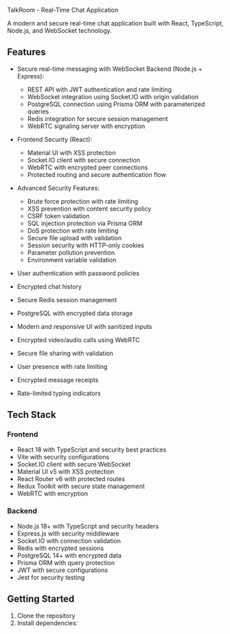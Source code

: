 TalkRoom - Real-Time Chat Application

A modern and secure real-time chat application built with React, TypeScript, Node.js, and WebSocket technology.

## Features

- Secure real-time messaging with WebSocket Backend (Node.js + Express):

  - REST API with JWT authentication and rate limiting
  - WebSocket integration using Socket.IO with origin validation
  - PostgreSQL connection using Prisma ORM with parameterized queries
  - Redis integration for secure session management
  - WebRTC signaling server with encryption

- Frontend Security (React):

  - Material UI with XSS protection
  - Socket.IO client with secure connection
  - WebRTC with encrypted peer connections
  - Protected routing and secure authentication flow

- Advanced Security Features:

  - Brute force protection with rate limiting
  - XSS prevention with content security policy
  - CSRF token validation
  - SQL injection protection via Prisma ORM
  - DoS protection with rate limiting
  - Secure file upload with validation
  - Session security with HTTP-only cookies
  - Parameter pollution prevention
  - Environment variable validation

- User authentication with password policies
- Encrypted chat history
- Secure Redis session management
- PostgreSQL with encrypted data storage
- Modern and responsive UI with sanitized inputs
- Encrypted video/audio calls using WebRTC
- Secure file sharing with validation
- User presence with rate limiting
- Encrypted message receipts
- Rate-limited typing indicators

## Tech Stack

### Frontend

- React 18 with TypeScript and security best practices
- Vite with security configurations
- Socket.IO client with secure WebSocket
- Material UI v5 with XSS protection
- React Router v6 with protected routes
- Redux Toolkit with secure state management
- WebRTC with encryption

### Backend

- Node.js 18+ with TypeScript and security headers
- Express.js with security middleware
- Socket.IO with connection validation
- Redis with encrypted sessions
- PostgreSQL 14+ with encrypted data
- Prisma ORM with query protection
- JWT with secure configurations
- Jest for security testing

## Getting Started

1. Clone the repository
2. Install dependencies:
